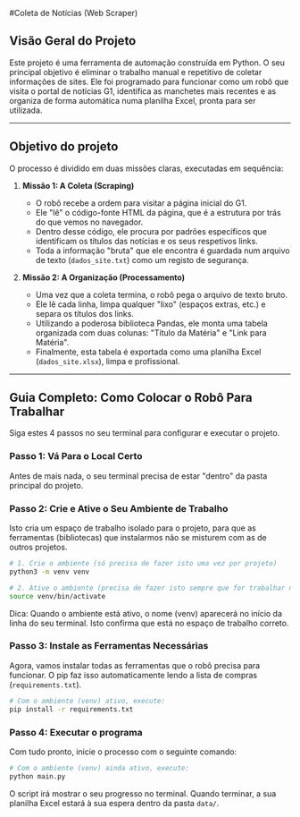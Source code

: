 #Coleta de Notícias (Web Scraper)

## Visão Geral do Projeto

Este projeto é uma ferramenta de automação construída em Python. O seu principal objetivo é eliminar o trabalho manual e repetitivo de coletar informações de sites. Ele foi programado para funcionar como um robô que visita o portal de notícias G1, identifica as manchetes mais recentes e as organiza de forma automática numa planilha Excel, pronta para ser utilizada.

---

## Objetivo do projeto

O processo é dividido em duas missões claras, executadas em sequência:

1.  **Missão 1: A Coleta (Scraping)**
    -   O robô recebe a ordem para visitar a página inicial do G1.
    -   Ele "lê" o código-fonte HTML da página, que é a estrutura por trás do que vemos no navegador.
    -   Dentro desse código, ele procura por padrões específicos que identificam os títulos das notícias e os seus respetivos links.
    -   Toda a informação "bruta" que ele encontra é guardada num arquivo de texto (`dados_site.txt`) como um registo de segurança.

2.  **Missão 2: A Organização (Processamento)**
    -   Uma vez que a coleta termina, o robô pega o arquivo de texto bruto.
    -   Ele lê cada linha, limpa qualquer "lixo" (espaços extras, etc.) e separa os títulos dos links.
    -   Utilizando a poderosa biblioteca Pandas, ele monta uma tabela organizada com duas colunas: "Título da Matéria" e "Link para Matéria".
    -   Finalmente, esta tabela é exportada como uma planilha Excel (`dados_site.xlsx`), limpa e profissional.

---

## Guia Completo: Como Colocar o Robô Para Trabalhar

Siga estes 4 passos no seu terminal para configurar e executar o projeto.

### Passo 1: Vá Para o Local Certo

Antes de mais nada, o seu terminal precisa de estar "dentro" da pasta principal do projeto.


### Passo 2: Crie e Ative o Seu Ambiente de Trabalho

Isto cria um espaço de trabalho isolado para o projeto, para que as ferramentas (bibliotecas) que instalarmos não se misturem com as de outros projetos.

```bash
# 1. Crie o ambiente (só precisa de fazer isto uma vez por projeto)
python3 -m venv venv

# 2. Ative o ambiente (precisa de fazer isto sempre que for trabalhar no projeto)
source venv/bin/activate
```

Dica: Quando o ambiente está ativo, o nome (venv) aparecerá no início da linha do seu terminal. Isto confirma que está no espaço de trabalho correto.

### Passo 3: Instale as Ferramentas Necessárias

Agora, vamos instalar todas as ferramentas que o robô precisa para funcionar. O pip faz isso automaticamente lendo a lista de compras (`requirements.txt`).

```bash
# Com o ambiente (venv) ativo, execute:
pip install -r requirements.txt
```

### Passo 4: Executar o programa
Com tudo pronto, inicie o processo com o seguinte comando:
```bash
# Com o ambiente (venv) ainda ativo, execute:
python main.py
```

O script irá mostrar o seu progresso no terminal. Quando terminar, a sua planilha Excel estará à sua espera dentro da pasta `data/`.